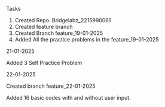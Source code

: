 Tasks
1. Created Repo. Bridgelabz_2215990061
2. Created feature branch
3. Created Branch feature_19-01-2025
4. Added All the practice problems in the feature_19-01-2025

21-01-2025

Added 3 Self Practice Problem

22-01-2025

Created branch feature_22-01-2025

Added 16 basic codes with and without user input.  
